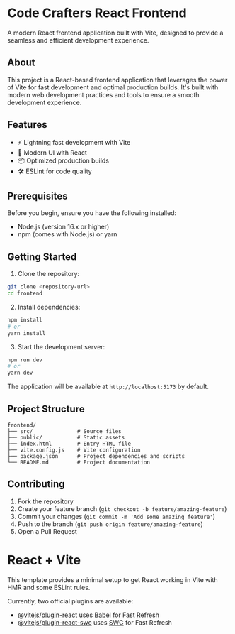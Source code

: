 # Code Crafters React Frontend

A modern React frontend application built with Vite, designed to provide a seamless and efficient development experience.

## About

This project is a React-based frontend application that leverages the power of Vite for fast development and optimal production builds. It's built with modern web development practices and tools to ensure a smooth development experience.

## Features

- ⚡️ Lightning fast development with Vite
- 🎨 Modern UI with React
- 📦 Optimized production builds
- 🛠️ ESLint for code quality

## Prerequisites

Before you begin, ensure you have the following installed:
- Node.js (version 16.x or higher)
- npm (comes with Node.js) or yarn

## Getting Started

1. Clone the repository:
```bash
git clone <repository-url>
cd frontend
```

2. Install dependencies:
```bash
npm install
# or
yarn install
```

3. Start the development server:
```bash
npm run dev
# or
yarn dev
```

The application will be available at `http://localhost:5173` by default.

## Project Structure

```
frontend/
├── src/              # Source files
├── public/           # Static assets
├── index.html        # Entry HTML file
├── vite.config.js    # Vite configuration
├── package.json      # Project dependencies and scripts
└── README.md         # Project documentation
```

## Contributing

1. Fork the repository
2. Create your feature branch (`git checkout -b feature/amazing-feature`)
3. Commit your changes (`git commit -m 'Add some amazing feature'`)
4. Push to the branch (`git push origin feature/amazing-feature`)
5. Open a Pull Request


# React + Vite

This template provides a minimal setup to get React working in Vite with HMR and some ESLint rules.

Currently, two official plugins are available:

- [@vitejs/plugin-react](https://github.com/vitejs/vite-plugin-react/blob/main/packages/plugin-react) uses [Babel](https://babeljs.io/) for Fast Refresh
- [@vitejs/plugin-react-swc](https://github.com/vitejs/vite-plugin-react/blob/main/packages/plugin-react-swc) uses [SWC](https://swc.rs/) for Fast Refresh

